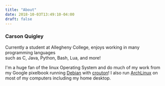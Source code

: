 ```yaml
---
title: "About"
date: 2018-10-03T13:49:10-04:00
draft: false
---
```

### Carson Quigley  
Currently a student at Allegheny College, enjoys working in many programming languages  
such as C, Java, Python, Bash, Lua, and more!  
  
I'm a huge fan of the linux Operating System and do much of my work from my Google pixelbook running [Debian](https://debian.org) with [crouton](https://github.com/dnschneid/crouton)!
I also run [ArchLinux](http://archlinux.org) on most of my computers including my home desktop. 
